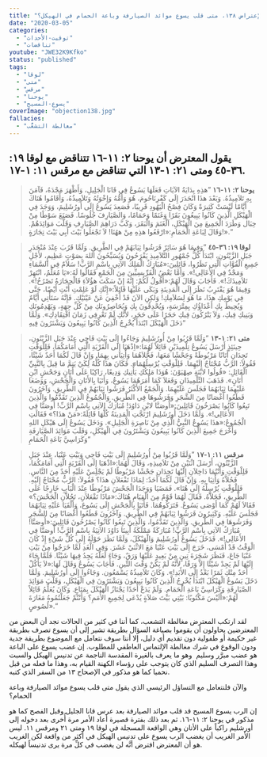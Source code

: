 ```yaml
---
title: "الإعتراض ١٣٨، متى قلب يسوع موائد الصيارفة وباعة الحمام في الهيكل؟"
date: "2020-03-05"
categories:
  - "توقيت-الأحداث"
  - "تناقضات"
youtube: "JWE32K9Kfko"
status: "published"
tags:
  - "لوقا"
  - "متى"
  - "مرقس"
  - "يوحنا"
  - "يسوع-المسيح"
coverImage: "objection138.jpg"
fallacies:
  - "مغالطة التشعُّب"
---
```


## **يقول المعترض أن يوحنا ٢: ١١-١٦ تتناقض مع لوقا ١٩: ٣٦-٤٥ ومتى ٢١: ١-١٣ التي تتناقض مع مرقس ١١: ١-١٧.**

> **يوحنا ٢: ١١-١٦** ”هذِهِ بِدَايَةُ الآيَاتِ فَعَلَهَا يَسُوعُ فِي قَانَا الْجَلِيلِ، وَأَظْهَرَ مَجْدَهُ، فَآمَنَ بِهِ تَلاَمِيذُهُ. وَبَعْدَ هذَا انْحَدَرَ إِلَى كَفْرِنَاحُومَ، هُوَ وَأُمُّهُ وَإِخْوَتُهُ وَتَلاَمِيذُهُ، وَأَقَامُوا هُنَاكَ أَيَّامًا لَيْسَتْ كَثِيرَةً وَكَانَ فِصْحُ الْيَهُودِ قَرِيبًا، فَصَعِدَ يَسُوعُ إِلَى أُورُشَلِيمَ، وَوَجَدَ فِي الْهَيْكَلِ الَّذِينَ كَانُوا يَبِيعُونَ بَقَرًا وَغَنَمًا وَحَمَامًا، وَالصَّيَارِفَ جُلُوسًا. فَصَنَعَ سَوْطًا مِنْ حِبَال وَطَرَدَ الْجَمِيعَ مِنَ الْهَيْكَلِ، اَلْغَنَمَ وَالْبَقَرَ، وَكَبَّ دَرَاهِمَ الصَّيَارِفِ وَقَلَّبَ مَوَائِدَهُمْ. وَقَالَ لِبَاعَةِ الْحَمَامِ:«ارْفَعُوا هذِهِ مِنْ ههُنَا! لاَ تَجْعَلُوا بَيْتَ أَبِي بَيْتَ تِجَارَةٍ!».“

> **لوقا ١٩: ٣٦-٤٥** ”وَفِيمَا هُوَ سَائِرٌ فَرَشُوا ثِيَابَهُمْ فِي الطَّرِيقِ. وَلَمَّا قَرُبَ عِنْدَ مُنْحَدَرِ جَبَلِ الزَّيْتُونِ، ابْتَدَأَ كُلُّ جُمْهُورِ التَّلاَمِيذِ يَفْرَحُونَ وَيُسَبِّحُونَ اللهَ بِصَوْتٍ عَظِيمٍ، لأَجْلِ جَمِيعِ الْقُوَّاتِ الَّتِي نَظَرُوا، قَائِلِينَ:«مُبَارَكٌ الْمَلِكُ الآتِي بِاسْمِ الرَّبِّ! سَلاَمٌ فِي السَّمَاءِ وَمَجْدٌ فِي الأَعَالِي!». وَأَمَّا بَعْضُ الْفَرِّيسِيِّينَ مِنَ الْجَمْعِ فَقَالُوا لَهُ:«يَا مُعَلِّمُ، انْتَهِرْ تَلاَمِيذَكَ!». فَأَجَابَ وَقَالَ لَهُمْ:«أَقُولُ لَكُمْ: إِنَّهُ إِنْ سَكَتَ هؤُلاَءِ فَالْحِجَارَةُ تَصْرُخُ!». وَفِيمَا هُوَ يَقْتَرِبُ نَظَرَ إِلَى الْمَدِينَةِ وَبَكَى عَلَيْهَا قَائِلاً:«إِنَّكِ لَوْ عَلِمْتِ أَنْتِ أَيْضًا، حَتَّى فِي يَوْمِكِ هذَا، مَا هُوَ لِسَلاَمِكِ! وَلكِنِ الآنَ قَدْ أُخْفِيَ عَنْ عَيْنَيْكِ. فَإِنَّهُ سَتَأْتِي أَيَّامٌ وَيُحِيطُ بِكِ أَعْدَاؤُكِ بِمِتْرَسَةٍ، وَيُحْدِقُونَ بِكِ وَيُحَاصِرُونَكِ مِنْ كُلِّ جِهَةٍ، وَيَهْدِمُونَكِ وَبَنِيكِ فِيكِ، وَلاَ يَتْرُكُونَ فِيكِ حَجَرًا عَلَى حَجَرٍ، لأَنَّكِ لَمْ تَعْرِفِي زَمَانَ افْتِقَادِكِ». وَلَمَّا دَخَلَ الْهَيْكَلَ ابْتَدَأَ يُخْرِجُ الَّذِينَ كَانُوا يَبِيعُونَ وَيَشْتَرُونَ فِيهِ“

> **متى ٢١: ١-١٣** ”وَلَمَّا قَرُبُوا مِنْ أُورُشَلِيمَ وَجَاءُوا إِلَى بَيْتِ فَاجِي عِنْدَ جَبَلِ الزَّيْتُونِ، حِينَئِذٍ أَرْسَلَ يَسُوعُ تِلْمِيذَيْنِ قَائِلاً لَهُمَا:«اِذْهَبَا إِلَى الْقَرْيَةِ الَّتِي أَمَامَكُمَا، فَلِلْوَقْتِ تَجِدَانِ أَتَانًا مَرْبُوطَةً وَجَحْشًا مَعَهَا، فَحُّلاَهُمَا وَأْتِيَاني بِهِمَا. وَإِنْ قَالَ لَكُمَا أَحَدٌ شَيْئًا، فَقُولاَ: الرَّبُّ مُحْتَاجٌ إِلَيْهِمَا. فَلِلْوَقْتِ يُرْسِلُهُمَا». فَكَانَ هذَا كُلُّهُ لِكَيْ يَتِمَّ مَا قِيلَ بِالنَّبِيِّ الْقَائِلِ: «قُولُوا لابْنَةِ صِهْيَوْنَ: هُوَذَا مَلِكُكِ يَأْتِيكِ وَدِيعًا، رَاكِبًا عَلَى أَتَانٍ وَجَحْشٍ ابْنِ أَتَانٍ». فَذَهَبَ التِّلْمِيذَانِ وَفَعَلاَ كَمَا أَمَرَهُمَا يَسُوعُ، وَأَتَيَا بِالأَتَانِ وَالْجَحْشِ، وَوَضَعَا عَلَيْهِمَا ثِيَابَهُمَا فَجَلَسَ عَلَيْهِمَا. وَالْجَمْعُ الأَكْثَرُ فَرَشُوا ثِيَابَهُمْ فِي الطَّرِيقِ. وَآخَرُونَ قَطَعُوا أَغْصَانًا مِنَ الشَّجَرِ وَفَرَشُوهَا فِي الطَّرِيقِ. وَالْجُمُوعُ الَّذِينَ تَقَدَّمُوا وَالَّذِينَ تَبِعُوا كَانُوا يَصْرَخُونَ قَائِلِينَ:«أُوصَنَّا لابْنِ دَاوُدَ! مُبَارَكٌ الآتِي بِاسْمِ الرَّبِّ! أُوصَنَّا فِي الأَعَالِي!». وَلَمَّا دَخَلَ أُورُشَلِيمَ ارْتَجَّتِ الْمَدِينَةُ كُلُّهَا قَائِلَةً:«مَنْ هذَا؟» فَقَالَتِ الْجُمُوعُ:«هذَا يَسُوعُ النَّبِيُّ الَّذِي مِنْ نَاصِرَةِ الْجَلِيلِ». وَدَخَلَ يَسُوعُ إِلَى هَيْكَلِ اللهِ وَأَخْرَجَ جَمِيعَ الَّذِينَ كَانُوا يَبِيعُونَ وَيَشْتَرُونَ فِي الْهَيْكَلِ، وَقَلَبَ مَوَائِدَ الصَّيَارِفَةِ وَكَرَاسِيَّ بَاعَةِ الْحَمَامِ“

> **مرقس ١١: ١-١٧** ”وَلَمَّا قَرُبُوا مِنْ أُورُشَلِيمَ إِلَى بَيْتِ فَاجِي وَبَيْتِ عَنْيَا، عِنْدَ جَبَلِ الزَّيْتُونِ، أَرْسَلَ اثْنَيْنِ مِنْ تَلاَمِيذِهِ، وَقَالَ لَهُمَا:«اذْهَبَا إِلَى الْقَرْيَةِ الَّتِي أَمَامَكُمَا، فَلِلْوَقْتِ وَأَنْتُمَا دَاخِلاَنِ إِلَيْهَا تَجِدَانِ جَحْشًا مَرْبُوطًا لَمْ يَجْلِسْ عَلَيْهِ أَحَدٌ مِنَ النَّاسِ. فَحُلاَّهُ وَأْتِيَا بِهِ. وَإِنْ قَالَ لَكُمَا أَحَدٌ: لِمَاذَا تَفْعَلاَنِ هذَا؟ فَقُولاَ: الرَّبُّ مُحْتَاجٌ إِلَيْهِ. فَلِلْوَقْتِ يُرْسِلُهُ إِلَى هُنَا». فَمَضَيَا وَوَجَدَا الْجَحْشَ مَرْبُوطًا عِنْدَ الْبَابِ خَارِجًا عَلَى الطَّرِيقِ، فَحَلاََّهُ. فَقَالَ لَهُمَا قَوْمٌ مِنَ الْقِيَامِ هُنَاكَ:«مَاذَا تَفْعَلاَنِ، تَحُلاََّنِ الْجَحْشَ؟» فَقَالاَ لَهُمْ كَمَا أَوْصَى يَسُوعُ. فَتَرَكُوهُمَا. فَأَتَيَا بِالْجَحْشِ إِلَى يَسُوعَ، وَأَلْقَيَا عَلَيْهِ ثِيَابَهُمَا فَجَلَسَ عَلَيْهِ. وَكَثِيرُونَ فَرَشُوا ثِيَابَهُمْ فِي الطَّرِيقِ. وَآخَرُونَ قَطَعُوا أَغْصَانًا مِنَ الشَّجَرِ وَفَرَشُوهَا فِي الطَّرِيقِ. وَالَّذِينَ تَقَدَّمُوا، وَالَّذِينَ تَبِعُوا كَانُوا يَصْرُخُونَ قَائِلِينَ:«أُوصَنَّا! مُبَارَكٌ الآتِي بِاسْمِ الرَّبِّ! مُبَارَكَةٌ مَمْلَكَةُ أَبِينَا دَاوُدَ الآتِيَةُ بِاسْمِ الرَّبِّ! أُوصَنَّا فِي الأَعَالِي!». فَدَخَلَ يَسُوعُ أُورُشَلِيمَ وَالْهَيْكَلَ، وَلَمَّا نَظَرَ حَوْلَهُ إِلَى كُلِّ شَيْءٍ إِذْ كَانَ الْوَقْتُ قَدْ أَمْسَى، خَرَجَ إِلَى بَيْتِ عَنْيَا مَعَ الاثْنَيْ عَشَرَ. وَفِي الْغَدِ لَمَّا خَرَجُوا مِنْ بَيْتِ عَنْيَا جَاعَ، فَنَظَرَ شَجَرَةَ تِينٍ مِنْ بَعِيدٍ عَلَيْهَا وَرَقٌ، وَجَاءَ لَعَلَّهُ يَجِدُ فِيهَا شَيْئًا. فَلَمَّا جَاءَ إِلَيْهَا لَمْ يَجِدْ شَيْئًا إِلاَّ وَرَقًا، لأَنَّهُ لَمْ يَكُنْ وَقْتَ التِّينِ. فَأَجَابَ يَسُوعُ وَقَالَ لَهَا:«لاَ يَأْكُلْ أَحَدٌ مِنْكِ ثَمَرًا بَعْدُ إِلَى الأَبَدِ!». وَكَانَ تَلاَمِيذُهُ يَسْمَعُون. وَجَاءُوا إِلَى أُورُشَلِيمَ. وَلَمَّا دَخَلَ يَسُوعُ الْهَيْكَلَ ابْتَدَأَ يُخْرِجُ الَّذِينَ كَانُوا يَبِيعُونَ وَيَشْتَرُونَ فِي الْهَيْكَلِ، وَقَلَّبَ مَوَائِدَ الصَّيَارِفَةِ وَكَرَاسِيَّ بَاعَةِ الْحَمَامِ. وَلَمْ يَدَعْ أَحَدًا يَجْتَازُ الْهَيْكَلَ بِمَتَاعٍ. وَكَانَ يُعَلِّمُ قَائِلاً لَهُمْ:«أَلَيْسَ مَكْتُوبًا: بَيْتِي بَيْتَ صَلاَةٍ يُدْعَى لِجَمِيعِ الأُمَمِ؟ وَأَنْتُمْ جَعَلْتُمُوهُ مَغَارَةَ لُصُوصٍ».“

لقد ارتكب المعترض مغالطة التشعب، كما أننا في كثير من الحالات نجد أن البعض من المعترضين يحاولون أن يقوموا بصياغة السؤال بطريقة تشير إلى أن يسوع تصرف بطريقة غير حكيمة أو طفولية دون تقديم أي دليل، إلا أننا سوف نتعامل مع الموضوع بطريقة جدية ودون الوقوع في شرك مغالطة الإلتماس العاطفي للمطلوب. إن غضب يسوع على الباعة هو عضب مبرَّر وسليم  وهو ما يعرف بالغيرة المقدسة الناجمة عن تدنيس الهيكل والسبت وهذا التصرف السليم الذي كان يتوجب على رؤساء الكهنة القيام به، وهذا ما فعله من قبل نحميا كما هو مذكور في الإصحاح ١٣ من السفر الذي كتبه.

والآن فلنتعامل مع التساؤل الرئيسي الذي يقول متى قلب يسوع موائد الصيارفة وباعة الحمام؟

إن الرب يسوع المسيح قد قلب موائد الصيارفة بعد عرس قانا الجليل وقبل الفصح كما هو مذكور في يوحنا ٢: ١١-١٦. ثم بعد ذلك بفترة قصيرة أعاد الأمر مرة أُخرى بعد دخوله إلى أورشليم راكباً على الأتان وهي الواقعة المسجلة في لوقا ١٩ ومتى ٢١ ومرقس ١١. ليس الأمر الغريب أن يغضب الرب يسوع على تدنيس الهيكل في أكثر من واقعة لكن الغريب هو أن المعترض افترض أنَّه لن يغضب في كلِّ مرة يرى تدنيساً لهيكله.
